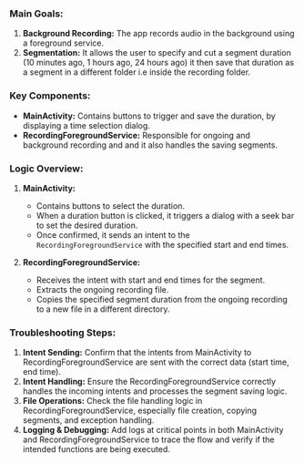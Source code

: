 
### Main Goals:
1. **Background Recording:** The app records audio in the background using a foreground service.
2. **Segmentation:** It allows the user to specify and cut a segment duration (10 minutes ago, 1 hours ago, 24 hours ago) it then save that duration as a segment in a different folder i.e inside the recording folder.

### Key Components:
- **MainActivity:** Contains buttons to trigger and save the duration, by displaying a time selection dialog.
- **RecordingForegroundService:** Responsible for ongoing and background recording and and it also handles the saving segments.

### Logic Overview:
1. **MainActivity:**
   - Contains buttons to select the duration.
   - When a duration button is clicked, it triggers a dialog with a seek bar to set the desired duration.
   - Once confirmed, it sends an intent to the `RecordingForegroundService` with the specified start and end times.

2. **RecordingForegroundService:**
   - Receives the intent with start and end times for the segment.
   - Extracts the ongoing recording file.
   - Copies the specified segment duration from the ongoing recording to a new file in a different directory.

### Troubleshooting Steps:
1. **Intent Sending:** Confirm that the intents from MainActivity to RecordingForegroundService are sent with the correct data (start time, end time).
2. **Intent Handling:** Ensure the RecordingForegroundService correctly handles the incoming intents and processes the segment saving logic.
3. **File Operations:** Check the file handling logic in RecordingForegroundService, especially file creation, copying segments, and exception handling.
4. **Logging & Debugging:** Add logs at critical points in both MainActivity and RecordingForegroundService to trace the flow and verify if the intended functions are being executed.
